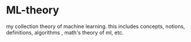 # ML-theory
my collection theory of machine learning. this includes concepts, notions, definitions, algorithms , math's theory of ml, etc.
